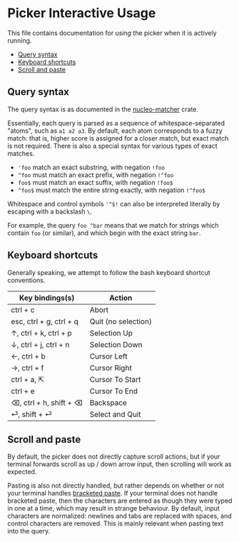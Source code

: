 # Picker Interactive Usage
This file contains documentation for *using* the picker when it is actively running.

- [Query syntax](#query-syntax)
- [Keyboard shortcuts](#keyboard-shortcuts)
- [Scroll and paste](#scroll-and-paste)

## Query syntax
The query syntax is as documented in the [nucleo-matcher](https://docs.rs/nucleo-matcher/latest/nucleo_matcher/pattern/enum.AtomKind.html) crate.

Essentially, each query is parsed as a sequence of whitespace-separated "atoms", such as `a1 a2 a3`.
By default, each atom corresponds to a fuzzy match: that is, higher score is assigned for a closer match, but exact match is not required.
There is also a special syntax for various types of exact matches.

- `'foo` match an exact substring, with negation `!foo`
- `^foo` must match an exact prefix, with negation `!^foo`
- `foo$` must match an exact suffix, with negation `!foo$`
- `^foo$` must match the entire string exactly, with negation `!^foo$`

Whitespace and control symbols `'^$!` can also be interpreted literally by escaping with a backslash `\`.

For example, the query `foo ^bar` means that we match for strings which contain `foo` (or similar), and which begin with the exact string `bar`.


## Keyboard shortcuts
Generally speaking, we attempt to follow the bash keyboard shortcut conventions.

Key bindings(s)         | Action
------------------------|--------------------
ctrl + c                | Abort
esc, ctrl + g, ctrl + q | Quit (no selection)
↑, ctrl + k, ctrl + p   | Selection Up
↓, ctrl + j, ctrl + n   | Selection Down
←, ctrl + b             | Cursor Left
→, ctrl + f             | Cursor Right
ctrl + a, ⇱             | Cursor To Start
ctrl + e                | Cursor To End
⌫, ctrl + h, shift + ⌫  | Backspace
⏎, shift + ⏎            | Select and Quit

## Scroll and paste
By default, the picker does not directly capture scroll actions, but if your terminal forwards scroll as up / down arrow input, then scrolling will work as expected.

Pasting is also not directly handled, but rather depends on whether or not your terminal handles [bracketed paste](https://en.wikipedia.org/wiki/Bracketed-paste).
If your terminal does not handle bracketed paste, then the characters are entered as though they were typed in one at a time, which may result in strange behaviour.
By default, input characters are normalized: newlines and tabs are replaced with spaces, and control characters are removed.
This is mainly relevant when pasting text into the query.
